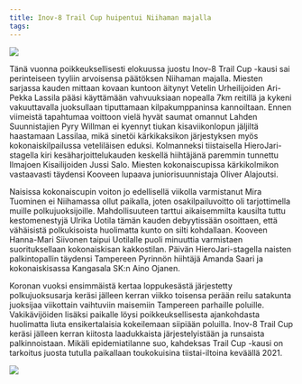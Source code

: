 ```yaml
---
title: Inov-8 Trail Cup huipentui Niihaman majalla
tags:
---
```


[![](https://live.staticflickr.com/65535/50268191857_cdf5878ecf_b_d.jpg)](https://www.flickr.com/photos/131233811@N02/50268191857/in/album-72157715630986466/)

Tänä vuonna poikkeuksellisesti elokuussa juostu Inov-8 Trail Cup -kausi sai perinteiseen tyyliin arvoisensa päätöksen Niihaman majalla. Miesten sarjassa kauden mittaan kovaan kuntoon äitynyt Vetelin Urheilijoiden Ari-Pekka Lassila pääsi käyttämään vahvuuksiaan nopealla 7km reitillä ja kykeni vakuuttavalla juoksullaan tiputtamaan kilpakumppaninsa kannoiltaan. Ennen viimeistä tapahtumaa voittoon vielä hyvät saumat omannut Lahden Suunnistajien Pyry Willman ei kyennyt tiukan kisaviikonlopun jäljiltä haastamaan Lassilaa, mikä sinetöi kärkikaksikon järjestyksen myös kokonaiskilpailussa veteliläisen eduksi. Kolmanneksi tiistaisella HieroJari-stagella kiri kesäharjoittelukauden keskellä hiihtäjänä paremmin tunnettu Ilmajoen Kisailijoiden Jussi Salo. Miesten kokonaiscupissa kärkikolmikon vastaavasti täydensi Kooveen lupaava juniorisuunnistaja Oliver Alajoutsi.

Naisissa kokonaiscupin voiton jo edellisellä viikolla varmistanut Mira Tuominen ei Niihamassa ollut paikalla, joten osakilpailuvoitto oli tarjottimella muille polkujuoksijoille. Mahdollisuuteen tarttui aikaisemmilta kausilta tuttu kestomenestyjä Ulrika Uotila tämän kauden debyytissään osoittaen, että vähäisistä polkukisoista huolimatta kunto on silti kohdallaan. Kooveen Hanna-Mari Siivonen taipui Uotilalle puoli minuuttia varmistaen suorituksellaan kokonaiskisan kakkostilan. Päivän HieroJari-stagella naisten palkintopallin täydensi Tampereen Pyrinnön hiihtäjä Amanda Saari ja kokonaiskisassa Kangasala SK:n Aino Ojanen.

Koronan vuoksi ensimmäistä kertaa loppukesästä järjestetty polkujuoksusarja keräsi jälleen kerran viikko toisensa perään reilu satakunta juoksijaa viikottain vaihtuviin maisemiin Tampereen parhaille poluille. Vakikävijöiden lisäksi paikalle löysi poikkeuksellisesta ajankohdasta huolimatta liuta ensikertalaisia kokeilemaan siipiään poluilla. Inov-8 Trail Cup keräsi jälleen kerran kiitosta laadukkaista järjestelyistään ja runsaista palkinnoistaan. Mikäli epidemiatilanne suo, kahdeksas Trail Cup -kausi on tarkoitus juosta tutulla paikallaan toukokuisina tiistai-iltoina keväällä 2021.

[![](https://live.staticflickr.com/65535/50267378968_2bfbd6a826_b_d.jpg)](https://www.flickr.com/photos/131233811@N02/50267378968/in/album-72157715630986466/)
